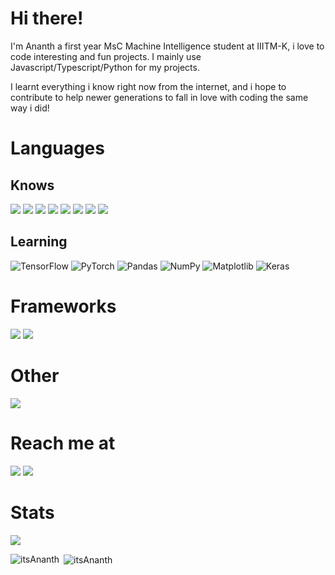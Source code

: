 # Hi there! 

I'm Ananth a first year MsC Machine Intelligence student at IIITM-K, i love to code interesting and fun projects. I mainly use Javascript/Typescript/Python for my projects.

I learnt everything i know right now from the internet, and i hope to contribute to help newer generations to fall in love with coding the same way i did!
# Languages
## Knows
[![](https://img.shields.io/badge/node.js%20-%2343853D.svg?&style=for-the-badge&logo=node.js&logoColor=white)](https://nodejs.org)
[![](https://img.shields.io/badge/javascript%20-%23323330.svg?&style=for-the-badge&logo=javascript&logoColor=%23F7DF1E)](https://www.javascript.com/)
[![](https://img.shields.io/badge/TypeScript-007ACC?style=for-the-badge&logo=typescript&logoColor=white)]()
[![](https://img.shields.io/badge/html5%20-%23E34F26.svg?style=for-the-badge&logo=html5&logoColor=white)](https://www.w3schools.com)
[![](https://img.shields.io/badge/css3%20-%231572B6.svg?style=for-the-badge&logo=css3&logoColor=white)](https://www.w3schools.com)
[![](https://img.shields.io/badge/C-00599C?style=for-the-badge&logo=c&logoColor=white)]()
[![](https://img.shields.io/badge/c++-%2300599C.svg?&style=for-the-badge&logo=c%2B%2B&ogoColor=white)](https://www.w3schools.com)
[![](https://img.shields.io/badge/Python-14354C?style=for-the-badge&logo=python&logoColor=white)]()

## Learning

![TensorFlow](https://img.shields.io/badge/TensorFlow-%23FF6F00.svg?style=for-the-badge&logo=TensorFlow&logoColor=white)
![PyTorch](https://img.shields.io/badge/PyTorch-%23EE4C2C.svg?style=for-the-badge&logo=PyTorch&logoColor=white)
![Pandas](https://img.shields.io/badge/pandas-%23150458.svg?style=for-the-badge&logo=pandas&logoColor=white)
![NumPy](https://img.shields.io/badge/numpy-%23013243.svg?style=for-the-badge&logo=numpy&logoColor=white)
![Matplotlib](https://img.shields.io/badge/Matplotlib-%23ffffff.svg?style=for-the-badge&logo=Matplotlib&logoColor=black)
![Keras](https://img.shields.io/badge/Keras-%23D00000.svg?style=for-the-badge&logo=Keras&logoColor=white)


# Frameworks
[![](https://img.shields.io/badge/Express.js-404D59?style=for-the-badge)]()
[![](https://img.shields.io/badge/React-20232A?style=for-the-badge&logo=react&logoColor=61DAFB)]()

# Other
[![](https://img.shields.io/badge/discord%2Ejs-%232B61B3?style=for-the-badge)](https://discord.js.org)

# Reach me at 
[![](https://img.shields.io/badge/Discord-7289DA?style=for-the-badge&logo=discord&logoColor=white)](https://discordapp.com/users/429493473259814923/)
[![](https://img.shields.io/badge/Stack_Overflow-FE7A16?style=for-the-badge&logo=stack-overflow&logoColor=white)](https://stackoverflow.com/users/15925814/ananthdev)

# Stats
![](https://komarev.com/ghpvc/?username=itsAnanth)

<p><img align="left" src="https://github-readme-stats.vercel.app/api?username=itsAnanth&rank_icon=github&show_icons=true&theme=gotham&include_all_commits=true" alt="itsAnanth" /></p>

<p>&nbsp;<img align="center" src="https://github-readme-stats.vercel.app/api/top-langs?username=itsAnanth&show_icons=true&locale=en&layout=compact&theme=gotham&langs_count=10&&card_width=500" alt="itsAnanth" /></p>
